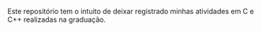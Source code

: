 Este repositório tem o intuito de deixar registrado minhas atividades em C e C++ realizadas na graduação.